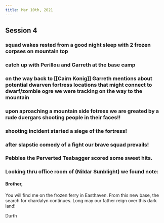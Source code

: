 ```yaml
---
title: Mar 10th, 2021
---
```


## Session 4
### squad wakes rested from a good night sleep with 2 frozen corpses on mountain top
### catch up with Perillou and Garreth at the base camp
### on the way back to [[Cairn Konig]] Garreth mentions about potential dwarven fortress locations that might connect to dwarf/zombie ogre we were tracking on the way to the mountain
### upon aproaching a mountain side fotress we are greated by a rude duergars shooting people in their faces!!
### shooting incident started a siege of the fortress!
### after slapstic comedy of a fight our brave squad prevails!
### Pebbles the Perverted Teabagger scored some sweet hits.
### Looking thru office room of (Nildar Sunblight) we found note:
#### Brother,

You will find me on the frozen ferry in Easthaven. From this new base, the search for chardalyn continues. Long may our father reign over this dark land!

Durth
###
